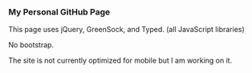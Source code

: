 ### My Personal GitHub Page

This page uses jQuery, GreenSock, and Typed. (all JavaScript libraries)

No bootstrap.

The site is not currently optimized for mobile but I am working on it.
